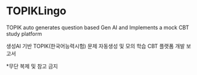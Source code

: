 # TOPIKLingo
TOPIK auto generates question based Gen AI and Implements a mock CBT study platform

생성AI 기반 TOPIK(한국어능력시험) 문제 자동생성 및 모의 학습 CBT 플랫폼 개발 보고서

*무단 복제 및 참고 금지
